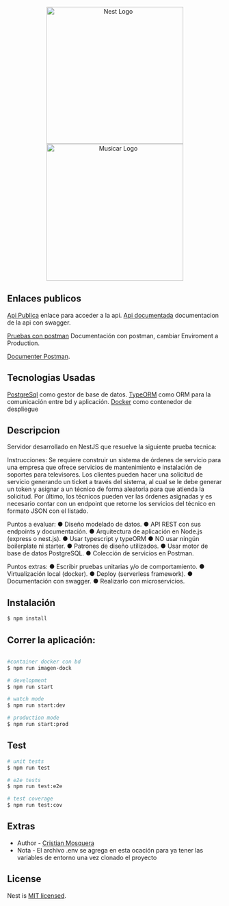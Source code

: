 <p align="center">
  <a href="http://nestjs.com/" target="blank"><img src="https://nestjs.com/img/logo_text.svg" width="320" alt="Nest Logo" /></a>
  <br>
  <a href="https://www.imaginamos.com/" target="blank"><img src="https://www.imaginamos.com/wp-content/uploads/2021/04/Brand-300x77.png" width="320" alt="Musicar Logo" /></a>
</p>

## Enlaces publicos

[Api Publica](https://imaginemos-mei-api.onrender.com) enlace para acceder a la api.
[Api documentada](https://imaginemos-mei-api.onrender.com/docs) documentacion de la api con swagger.


[Pruebas con postman](https://www.postman.com/musicar-ingenieria/workspace/pruebas/collection/15670423-60f3d5da-838d-4d58-88aa-749287789ccf?action=share&creator=15670423&ctx=documentation) Documentación con postman, cambiar Enviroment a Production.

[Documenter Postman](https://documenter.getpostman.com/view/15670423/2s8Z6yXYET).


## Tecnologias Usadas

[PostgreSql](https://www.postgresql.org/) como gestor de base de datos.
[TypeORM](https://typeorm.io/) como ORM para la comunicación entre bd y aplicación.
[Docker](https://www.docker.com/) como contenedor de despliegue

## Descripcion

Servidor desarrollado en NestJS que resuelve la siguiente prueba tecnica:

Instrucciones:
Se requiere construir un sistema de órdenes de servicio para una empresa que ofrece servicios de
mantenimiento e instalación de soportes para televisores. Los clientes pueden hacer una solicitud de servicio
generando un ticket a través del sistema, al cual se le debe generar un token y asignar a un técnico de forma
aleatoria para que atienda la solicitud.
Por último, los técnicos pueden ver las órdenes asignadas y es necesario contar con un endpoint que retorne los
servicios del técnico en formato JSON con el listado.

Puntos a evaluar:
● Diseño modelado de datos.
● API REST con sus endpoints y documentación.
● Arquitectura de aplicación en Node.js (express o nest.js).
● Usar typescript y typeORM
● NO usar ningún boilerplate ni starter.
● Patrones de diseño utilizados.
● Usar motor de base de datos PostgreSQL.
● Colección de servicios en Postman.

Puntos extras:
● Escribir pruebas unitarias y/o de
comportamiento.
● Virtualización local (docker).
● Deploy (serverless framework).
● Documentación con swagger.
● Realizarlo con microservicios.

## Instalación

```bash
$ npm install
```

## Correr la aplicación:

```bash

#container docker con bd
$ npm run imagen-dock

# development
$ npm run start

# watch mode
$ npm run start:dev

# production mode
$ npm run start:prod
```

## Test

```bash
# unit tests
$ npm run test

# e2e tests
$ npm run test:e2e

# test coverage
$ npm run test:cov
```

## Extras

- Author - [Cristian Mosquera](https://github.com/PacificBlack)
- Nota - El archivo .env se agrega en esta ocación para ya tener las variables de entorno una vez clonado el proyecto

## License

Nest is [MIT licensed](LICENSE).

